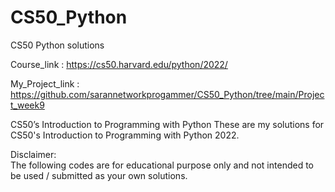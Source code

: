 # CS50_Python
CS50 Python solutions 

Course_link : https://cs50.harvard.edu/python/2022/

My_Project_link : https://github.com/sarannetworkprogammer/CS50_Python/tree/main/Project_week9

CS50’s Introduction to Programming with Python
These are my solutions for CS50's Introduction to Programming with Python 2022.

Disclaimer:  
The following codes are for educational purpose only and not intended to be used / submitted as your own solutions.  
